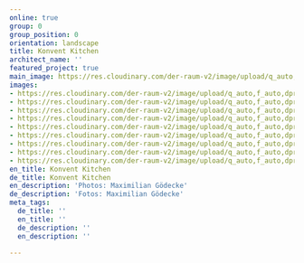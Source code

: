 ```yaml
---
online: true
group: 0
group_position: 0
orientation: landscape
title: Konvent Kitchen
architect_name: ''
featured_project: true
main_image: https://res.cloudinary.com/der-raum-v2/image/upload/q_auto,f_auto,dpr_auto/v1614947620/Einbaukueche-eiche-Naturstein-holz-edel_zzbe1f_z06l60.jpg
images:
- https://res.cloudinary.com/der-raum-v2/image/upload/q_auto,f_auto,dpr_auto/v1617880933/Einbaukueche-eiche-Naturstein-holz-edel_mz8ic4.jpg
- https://res.cloudinary.com/der-raum-v2/image/upload/q_auto,f_auto,dpr_auto/v1614947647/kuechenzeile-einbau-nach-mass-holz-stein_dt8yzx_snneej.jpg
- https://res.cloudinary.com/der-raum-v2/image/upload/q_auto,f_auto,dpr_auto/v1617880989/holz-lamellen-wandpaneele-design-architektur_zvpunl.jpg
- https://res.cloudinary.com/der-raum-v2/image/upload/q_auto,f_auto,dpr_auto/v1617880958/Einbaukueche-eiche-pivot-tuer-raumhoch_xqndek.jpg
- https://res.cloudinary.com/der-raum-v2/image/upload/q_auto,f_auto,dpr_auto/v1614947646/Kuechenzeile-Eiche-Front-Hochwertig_fwj9a1_l3pjvx.jpg
- https://res.cloudinary.com/der-raum-v2/image/upload/q_auto,f_auto,dpr_auto/v1617881033/kueche-nach-mass-kuechenzeile-hochwertig_b3rphy.jpg
- https://res.cloudinary.com/der-raum-v2/image/upload/q_auto,f_auto,dpr_auto/v1617881014/Spuelbecken-Stein-Holz-Nische-Lamellen-Design-Handwerk_fpcqml.jpg
- https://res.cloudinary.com/der-raum-v2/image/upload/q_auto,f_auto,dpr_auto/v1614947657/Schubladen-auszug-holz-eiche-design-architektur-handwerk_rcx2fr_sa7wqb.jpg
- https://res.cloudinary.com/der-raum-v2/image/upload/q_auto,f_auto,dpr_auto/v1614947653/Naturstein-Arbeitsplatte-Holz-Front-Korpus-lackiert_zeja0s_ohp39b.jpg
en_title: Konvent Kitchen
de_title: Konvent Kitchen
en_description: 'Photos: Maximilian Gödecke'
de_description: 'Fotos: Maximilian Gödecke'
meta_tags:
  de_title: ''
  en_title: ''
  de_description: ''
  en_description: ''

---
```

